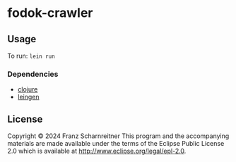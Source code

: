 # fodok-crawler

## Usage

To run: `lein run`

### Dependencies

- [clojure](https://clojure.org/)
- [leingen](https://wiki.leiningen.org/)

## License

Copyright © 2024 Franz Scharnreitner
This program and the accompanying materials are made available under the
terms of the Eclipse Public License 2.0 which is available at
<http://www.eclipse.org/legal/epl-2.0>.
